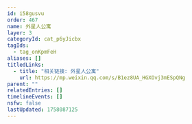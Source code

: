 ```yaml
---
id: i58gusvu
order: 467
name: 外星人公寓
layer: 3
categoryId: cat_p6yJicbx
tagIds:
  - tag_onKpmFeH
aliases: []
titledLinks:
  - title: "相关链接: 外星人公寓"
    url: https://mp.weixin.qq.com/s/B1ez8UA_HGXOvj3mESpQNg
parent: ""
relatedEntries: []
timelineEvents: []
nsfw: false
lastUpdated: 1758087125
---
```



